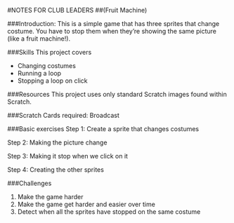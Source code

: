 #NOTES FOR CLUB LEADERS
##(Fruit Machine)

###Introduction:
This is a simple game that has three sprites that change costume. You have to stop them when they’re showing the same picture (like a fruit machine!).

###Skills
This project covers

- Changing costumes
- Running a loop
- Stopping a loop on click

###Resources
This project uses only standard Scratch images found within Scratch.

###Scratch Cards required:
Broadcast

###Basic exercises
Step 1: Create a sprite that changes costumes 

Step 2: Making the picture change

Step 3: Making it stop when we click on it 

Step 4: Creating the other sprites

###Challenges
1. Make the game harder
2. Make the game get harder and easier over time
3. Detect when all the sprites have stopped on the same costume
